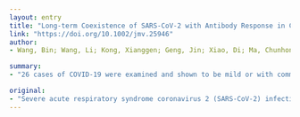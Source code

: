 ```yaml
---
layout: entry
title: "Long-term Coexistence of SARS-CoV-2 with Antibody Response in COVID-19 Patients"
link: "https://doi.org/10.1002/jmv.25946"
author:
- Wang, Bin; Wang, Li; Kong, Xianggen; Geng, Jin; Xiao, Di; Ma, Chunhong; Jiang, Xue-Mei; Wang, Pei-Hui

summary:
- "26 cases of COVID-19 were examined and shown to be mild or with common clinical symptoms. A subset of these patients had SRAS-CoV-2 and virus-specific IgG coexist for an unexpectedly long time, with two cases for up to 50 days. The report may provide further analysis of both innate and adaptive immunity. Whether antibodies are important for the adaptive immune responses against SARS-coV-2 infection needs to be determined."

original:
- "Severe acute respiratory syndrome coronavirus 2 (SARS-CoV-2) infection causing coronavirus disease 2019 (COVID-19) has spread worldwide. Whether antibodies are important for the adaptive immune responses against SARS-CoV-2 infection needs to be determined. Here, 26 cases of COVID-19 in Jinan, China, were examined and shown to be mild or with common clinical symptoms and no case of severe symptoms was found among these patients. Strikingly, a subset of these patients had SRAS-CoV-2 and virus-specific IgG coexist for an unexpectedly long time, with two cases for up to 50 days. One COVID-19 patient who did not produce any SARS-CoV-2-bound IgG successfully cleared SARS-CoV-2 after 46 days of illness, revealing that without antibody-mediated adaptive immunity, innate immunity alone may still be powerful enough to eliminate SARS-CoV-2. This report may provide a basis for further analysis of both innate and adaptive immunity in SARS-CoV-2 clearance, especially in non-severe cases. This article is protected by copyright. All rights reserved."
---
```


